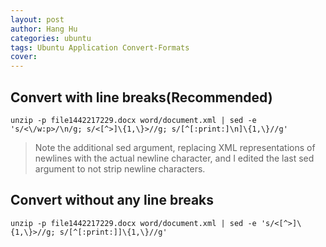 ```yaml
---
layout: post
author: Hang Hu
categories: ubuntu
tags: Ubuntu Application Convert-Formats 
cover: 
---
```


## Convert with line breaks(Recommended)

```
unzip -p file1442217229.docx word/document.xml | sed -e 's/<\/w:p>/\n/g; s/<[^>]\{1,\}>//g; s/[^[:print:]\n]\{1,\}//g'
```
>Note the additional sed argument, replacing XML representations of newlines with the actual newline character, and I edited the last sed argument to not strip newline characters. 
## Convert without any line breaks

```
unzip -p file1442217229.docx word/document.xml | sed -e 's/<[^>]\{1,\}>//g; s/[^[:print:]]\{1,\}//g'
```
